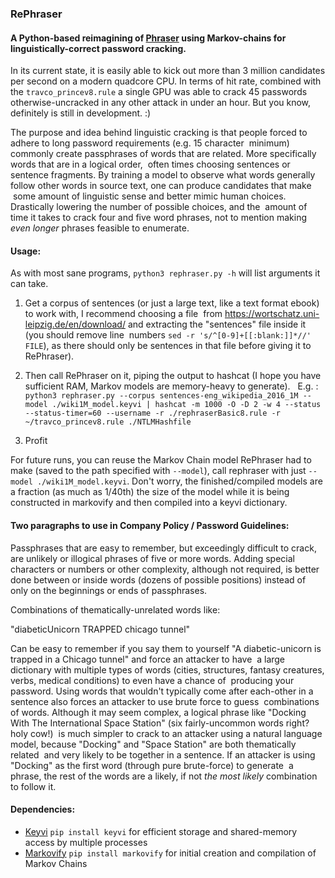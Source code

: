 ### RePhraser

#### A Python-based reimagining of [Phraser](https://github.com/Sparell/Phraser) using Markov-chains for linguistically-correct password cracking.

In its current state, it is easily able to kick out more than 3 million candidates per second on a modern quadcore CPU.
In terms of hit rate, combined with the `travco_princev8.rule` a single GPU was able to crack 
45 passwords otherwise-uncracked in any other attack in under an hour. But you know, definitely is still in development. :)

The purpose and idea behind linguistic cracking is that people forced to adhere to long password requirements (e.g. 15 character
 minimum) commonly create passphrases of words that are related. More specifically words that are in a logical order,
 often times choosing sentences or sentence fragments.
By training a model to observe what words generally follow other words in source text, one can produce candidates that make
 some amount of linguistic sense and better mimic human choices. Drastically lowering the number of possible choices, and the
 amount of time it takes to crack four and five word phrases, not to mention making *even longer* phrases feasible to enumerate.

#### Usage:

As with most sane programs, `python3 rephraser.py -h` will list arguments it can take.

1. Get a corpus of sentences (or just a large text, like a text format ebook) to work with, I recommend choosing a file 
 from https://wortschatz.uni-leipzig.de/en/download/ and extracting the "sentences" file inside it (you should remove line
 numbers `sed -r 's/^[0-9]+[[:blank:]]*//' FILE`), as there should only be sentences in that file before giving it to RePhraser).

2. Then call RePhraser on it, piping the output to hashcat (I hope you have sufficient RAM, Markov models are memory-heavy to generate). 
  E.g. :
  `python3 rephraser.py --corpus sentences-eng_wikipedia_2016_1M --model ./wiki1M_model.keyvi | hashcat -m 1000 -O -D 2 -w 4 --status --status-timer=60 --username -r ./rephraserBasic8.rule -r ~/travco_princev8.rule ./NTLMHashfile`

3. Profit

For future runs, you can reuse the Markov Chain model RePhraser had to make (saved to the path specified with `--model`), call rephraser with just `--model ./wiki1M_model.keyvi`. Don't worry, the finished/compiled models are a fraction (as much as 1/40th) the size of the model while it is being constructed in markovify and then compiled into a keyvi dictionary.

#### Two paragraphs to use in Company Policy / Password Guidelines:

Passphrases that are easy to remember, but exceedingly difficult to crack, are unlikely or illogical phrases of five or more words.
Adding special characters or numbers or other complexity, although not required, is better done between or inside words
(dozens of possible positions) instead of only on the beginnings or ends of passphrases.

Combinations of thematically-unrelated words like:

"diabeticUnicorn TRAPPED chicago tunnel"

Can be easy to remember if you say them to yourself "A diabetic-unicorn is trapped in a Chicago tunnel" and force an attacker to have
 a large dictionary with multiple types of words (cities, structures, fantasy creatures, verbs, medical conditions) to even have a chance of
 producing your password. Using words that wouldn't typically come after each-other in a sentence also forces an attacker to use brute force to guess
 combinations of words. Although it may seem complex, a logical phrase like "Docking With The International Space Station" (six fairly-uncommon words right? holy cow!)
 is much simpler to crack to an attacker using a natural language model, because "Docking" and "Space Station" are both thematically related
 and very likely to be together in a sentence. If an attacker is using "Docking" as the first word (through pure brute-force) to generate
 a phrase, the rest of the words are a likely, if not *the most likely* combination to follow it.

#### Dependencies:

- [Keyvi](https://github.com/KeyviDev/keyvi) `pip install keyvi` for efficient storage and shared-memory access by multiple processes
- [Markovify](https://github.com/jsvine/markovify) `pip install markovify` for initial creation and compilation of Markov Chains
